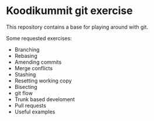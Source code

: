 # Koodikummit git exercise

This repository contains a base for playing around with git. 

Some requested exercises:
- Branching
- Rebasing
- Amending commits
- Merge conflicts
- Stashing
- Resetting working copy
- Bisecting
- git flow
- Trunk based develoment
- Pull requests
- Useful examples
